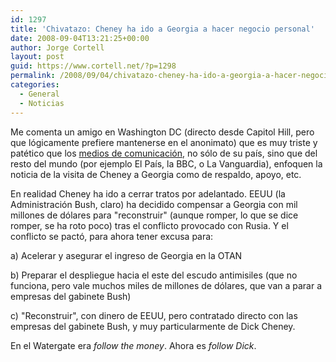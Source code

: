 ```yaml
---
id: 1297
title: 'Chivatazo: Cheney ha ido a Georgia a hacer negocio personal'
date: 2008-09-04T13:21:25+00:00
author: Jorge Cortell
layout: post
guid: https://www.cortell.net/?p=1298
permalink: /2008/09/04/chivatazo-cheney-ha-ido-a-georgia-a-hacer-negocio-personal/
categories:
  - General
  - Noticias
---
```

Me comenta un amigo en Washington DC (directo desde Capitol Hill, pero que lógicamente prefiere mantenerse en el anonimato) que es muy triste y patético que los <a title="Google News" href="https://news.google.es/news?q=cheney%20georgia&ie=UTF-8&oe=utf-8&rls=org.mozilla:es-ES:official&client=firefox-a&um=1&sa=N&tab=wn" target="_blank">medios de comunicación</a>, no sólo de su país, sino que del resto del mundo (por ejemplo El País, la BBC, o La Vanguardia), enfoquen la noticia de la visita de Cheney a Georgia como de respaldo, apoyo, etc.

En realidad Cheney ha ido a cerrar tratos por adelantado. EEUU (la Administración Bush, claro) ha decidido compensar a Georgia con mil millones de dólares para "reconstruir" (aunque romper, lo que se dice romper, se ha roto poco) tras el conflicto provocado con Rusia. Y el conflicto se pactó, para ahora tener excusa para:

a) Acelerar y asegurar el ingreso de Georgia en la OTAN

b) Preparar el despliegue hacia el este del escudo antimisiles (que no funciona, pero vale muchos miles de millones de dólares, que van a parar a empresas del gabinete Bush)

c) "Reconstruir", con dinero de EEUU, pero contratado directo con las empresas del gabinete Bush, y muy particularmente de Dick Cheney.

En el Watergate era _follow the money_. Ahora es _follow Dick_.